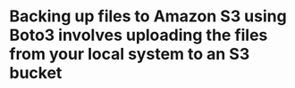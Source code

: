 # Backing up files to Amazon S3 using Boto3 involves uploading the files from your local system to an S3 bucket
